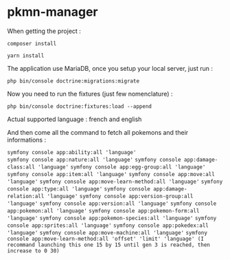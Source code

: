 # pkmn-manager

When getting the project :

``
composer install
``

``
yarn install
``

The application use MariaDB, once you setup your local server, just run :

``
php bin/console doctrine:migrations:migrate
``

Now you need to run the fixtures (just few nomenclature) :

``
php bin/console doctrine:fixtures:load --append
``

Actual supported language : french and english

And then come all the command to fetch all pokemons and their informations :

``
symfony console app:ability:all 'language'
``
<br>
``
symfony console app:nature:all 'language'
``
``
symfony console app:damage-class:all 'language'
``
``
symfony console app:egg-group:all 'language'
``
``
symfony console app:item:all 'language'
``
``
symfony console app:move:all 'language'
``
``
symfony console app:move-learn-method:all 'language'
``
``
symfony console app:type:all 'language'
``
``
symfony console app:damage-relation:all 'language'
``
``
symfony console app:version-group:all 'language'
``
``
symfony console app:version:all 'language'
``
``
symfony console app:pokemon:all 'language'
``
``
symfony console app:pokemon-form:all 'language'
``
``
symfony console app:pokemon-species:all 'language'
``
``
symfony console app:sprites:all 'language'
``
``
symfony console app:pokedex:all 'language'
``
``
symfony console app:move-machine:all 'language'
``
``
symfony console app:move-learn-method:all 'offset' 'limit' 'language' (I recommand launching this one 15 by 15 until gen 3 is reached, then increase to 0 30)
``
